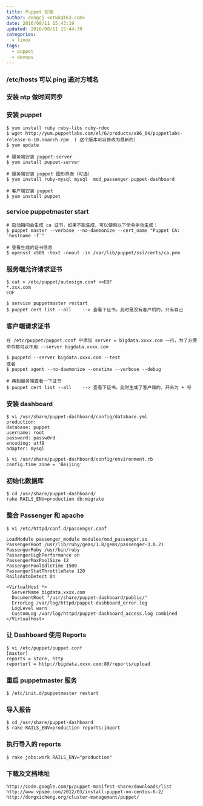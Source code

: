 ```yaml
---
title: Puppet 安装
author: dongcj <ntwk@163.com>
date: 2016/08/11 15:43:19
updated: 2016/08/11 15:44:39
categories:
  - linux
tags:
  - puppet
  - devops
---
```

### /etc/hosts 可以 ping 通对方域名

### 安装 ntp 做时间同步

### 安装 puppet

    $ yum install ruby ruby-libs ruby-rdoc
    $ wget http://yum.puppetlabs.com/el/6/products/x86_64/puppetlabs-release-6-10.noarch.rpm  ( 这个版本可以修改为最新的）
    $ yum update

    # 服务端安装 puppet-server
    $ yum install puppet-server

    # 服务端安装 puppet 图形界面（可选）
    $ yum install ruby-mysql mysql  mod_passenger puppet-dashboard

    # 客户端安装 puppet
    $ yum install puppet

### service puppetmaster start

    # 启动期间会生成 ca 证书，如果不能生成，可以使用以下命令手动生成：
    $ puppet master --verbose --no-daemonize --cert_name "Puppet CA: `hostname -f`"

    # 查看生成的证书信息
    $ openssl x509 -text -noout -in /var/lib/puppet/ssl/certs/ca.pem

### 服务端允许请求证书

    $ cat > /etc/puppet/autosign.conf <<EOF
    *.xxx.com
    EOF

    $ service puppetmaster restart
    $ puppet cert list --all	--> 查看下证书，此时是没有客户机的，只有自己

### 客户端请求证书

    在 /etc/puppet/puppet.conf 中添加 server = bigdata.xxxx.com 一行，为了方便命令都可以不用 --server bigdata.xxxx.com

    $ puppetd --server bigdata.xxxx.com --test
    或者
    $ puppet agent --no-daemonize --onetime --verbose --debug

    # 再到服务端查看一下证书
    $ puppet cert list --all	--> 查看下证书，此时生成了客户端的，开头为 + 号

### 安装 dashboard

    $ vi /usr/share/puppet-dashboard/config/database.yml
    production:
    database: puppet
    username: root
    password: passw0rd
    encoding: utf8
    adapter: mysql

    $ vi /usr/share/puppet-dashboard/config/environment.rb
    config.time_zone = 'Beijing'


### 初始化数据库
    $ cd /usr/share/puppet-dashboard/
    rake RAILS_ENV=production db:migrate


### 整合 Passenger 和 apache
    $ vi /etc/httpd/conf.d/passenger.conf

    LoadModule passenger_module modules/mod_passenger.so
    PassengerRoot /usr/lib/ruby/gems/1.8/gems/passenger-3.0.21
    PassengerRuby /usr/bin/ruby
    PassengerHighPerformance on
    PassengerMaxPoolSize 12
    PassengerPoolIdleTime 1500
    PassengerStatThrottleRate 120
    RailsAutoDetect On

    <VirtualHost *>
      ServerName bigdata.xxxx.com
      DocumentRoot "/usr/share/puppet-dashboard/public/"
      ErrorLog /var/log/httpd/puppet-dashboard_error.log
      LogLevel warn
      CustomLog /var/log/httpd/puppet-dashboard_access.log combined
    </VirtualHost>


### 让 Dashboard 使用 Reports
    $ vi /etc/puppet/puppet.conf
    [master]
    reports = store, http
    reporturl = http://bigdata.xxxx.com:80/reports/upload


### 重启 puppetmaster 服务
    $ /etc/init.d/puppetmaster restart


### 导入报告
    $ cd /usr/share/puppet-dashboard
    $ rake RAILS_ENV=production reports:import


### 执行导入的 reports
    $ rake jobs:work RAILS_ENV="production"


### 下载及文档地址
    http://code.google.com/p/puppet-manifest-share/downloads/list
    http://www.vpsee.com/2012/03/install-puppet-on-centos-6-2/
    http://dongxicheng.org/cluster-managemant/puppet/




